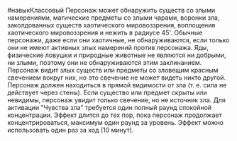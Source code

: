 #навыкКлассовый 
Персонаж может обнаружить существ со злыми намерениями, магические предметы со злыми чарами, воронки зла, заколдованных существ хаотического мировоззрения, воплощения хаотического мировоззрения и нежить в радиусе 45'. Обычные персонажи, даже если они хаотичные, не обнаруживаются, если только они не имеют активных злых намерений против персонажа. Яды, физические ловушки и природные животные не являются ни добрыми, ни злыми, поэтому они не обнаруживаются этим заклинанием. Персонаж видит злых существ или предметы со зловещим красным свечением вокруг них, но это свечение не может видеть никто другой. Персонаж должен находиться в прямой видимости от зла (т. е. сила не действует через стены). Если существо или предмет скрыты или невидимы, персонаж увидит только свечение, но не источник зла. Для активации "Чувства зла" требуется один полный раунд спокойной концентрации. Эффект длится до тех пор, пока персонаж продолжает концентрироваться, максимум один раунд за уровень. Эффект можно использовать один раз за ход (10 минут).
